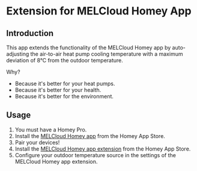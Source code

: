 # Extension for MELCloud Homey App

## Introduction

This app extends the functionality of the MELCloud Homey app by auto-adjusting the air-to-air heat pump cooling temperature with a maximum deviation of 8°C from the outdoor temperature.

Why?

- Because it's better for your heat pumps.
- Because it's better for your health.
- Because it's better for the environment.

## Usage

1.  You must have a Homey Pro.
2.  Install the [MELCloud Homey app](https://homey.app/fr-fr/app/com.mecloud) from the Homey App Store.
3.  Pair your devices!
4.  Install the [MELCloud Homey app extension](https://homey.app/fr-fr/app/com.mecloud.extension) from the Homey App Store.
5.  Configure your outdoor temperature source in the settings of the MELCloud Homey app extension.
